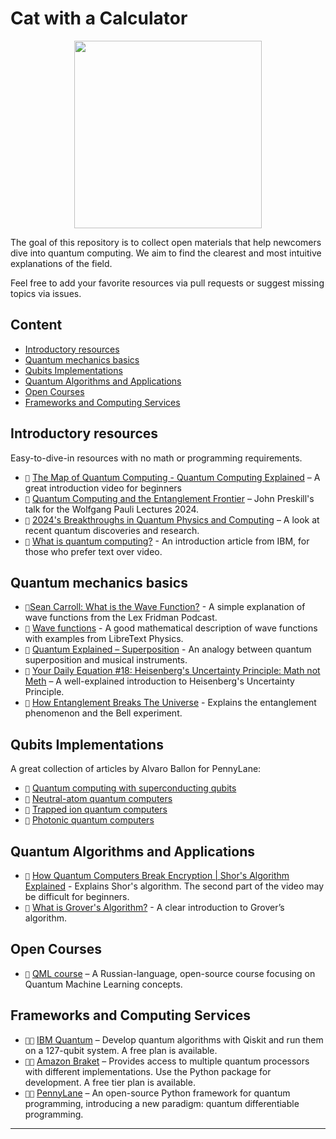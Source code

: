 # Cat with a Calculator

<p align="center">
    <img src="https://github.com/user-attachments/assets/e0d1b8eb-021e-45d1-88bf-f73a949db0e9" width="300" all>
</p>

The goal of this repository is to collect open materials that help newcomers dive into quantum computing. We aim to find the clearest and most intuitive explanations of the field.

Feel free to add your favorite resources via pull requests or suggest missing topics via issues.

## Content

- [Introductory resources](#introductory-resources)
- [Quantum mechanics basics](#quantum-mechanics-basics)
- [Qubits Implementations](#qubits-implementations)
- [Quantum Algorithms and Applications](#quantum-algorithms-and-applications)
- [Open Courses](#open-courses)
- [Frameworks and Computing Services](#frameworks-and-computing-services)


## Introductory resources

Easy-to-dive-in resources with no math or programming requirements.

- `🎥` [The Map of Quantum Computing - Quantum Computing Explained](https://www.youtube.com/watch?v=-UlxHPIEVqA&t=956s) – A great introduction video for beginners
- `🎥` [Quantum Computing and the Entanglement Frontier](https://video.ethz.ch/speakers/pauli/2024/47951dc3-59c0-479d-84d4-c472c68a02f5.html) – John Preskill's talk for the Wolfgang Pauli Lectures 2024.
- `🎥` [2024's Breakthroughs in Quantum Physics and Computing](https://www.youtube.com/watch?v=G0E-SwtfH7s) – A look at recent quantum discoveries and research.
- `📝` [What is quantum computing?](https://www.ibm.com/think/topics/quantum-computing) - An introduction article from IBM, for those who prefer text over video.

## Quantum mechanics basics


- `🎥`[Sean Carroll: What is the Wave Function?](https://www.youtube.com/watch?v=TUFC9V0sA_U) - A simple explanation of wave functions from the Lex Fridman Podcast.
- `📝` [Wave functions](https://phys.libretexts.org/Bookshelves/University_Physics/University_Physics_(OpenStax)/University_Physics_III_-_Optics_and_Modern_Physics_(OpenStax)/07%3A_Quantum_Mechanics/7.02%3A_Wavefunctions) - A good mathematical description of wave functions with examples from LibreText Physics.
- `🎥` [Quantum Explained – Superposition](https://www.youtube.com/watch?v=kmCZMLfo_ak) - An analogy between quantum superposition and musical instruments.
- `🎥` [Your Daily Equation #18: Heisenberg's Uncertainty Principle: Math not Meth](https://www.youtube.com/watch?v=DAtH4VwuFcc) – A well-explained introduction to Heisenberg's Uncertainty Principle.
- `🎥` [How Entanglement Breaks The Universe](https://www.youtube.com/watch?v=hiyKxhETXd8) - Explains the entanglement phenomenon and the Bell experiment.


## Qubits Implementations

A great collection of articles by Alvaro Ballon for PennyLane:
- `📝` [Quantum computing with superconducting qubits](https://pennylane.ai/qml/demos/tutorial_sc_qubits)
- `📝` [Neutral-atom quantum computers](https://pennylane.ai/qml/demos/tutorial_neutral_atoms)
- `📝` [Trapped ion quantum computers](https://pennylane.ai/qml/demos/tutorial_trapped_ions)
- `📝` [Photonic quantum computers](https://pennylane.ai/qml/demos/tutorial_photonics)

## Quantum Algorithms and Applications

- `🎥` [How Quantum Computers Break Encryption | Shor's Algorithm Explained](https://www.youtube.com/watch?v=lvTqbM5Dq4Q&t=227s) - Explains Shor's algorithm. The second part of the video may be difficult for beginners.
- `🎥` [What is Grover's Algorithm?](https://www.youtube.com/watch?v=_cDIzwycANg) - A clear introduction to Grover’s algorithm.


## Open Courses
- `📝` [QML course](https://quantum-ods.github.io/qmlcourse/book/index.html) – A Russian-language, open-source course focusing on Quantum Machine Learning concepts.


## Frameworks and Computing Services

- `🧑‍💻` [IBM Quantum](https://www.ibm.com/quantum) – Develop quantum algorithms with Qiskit and run them on a 127-qubit system. A free plan is available.
- `🧑‍💻` [Amazon Braket](https://aws.amazon.com/braket/) – Provides access to multiple quantum processors with different implementations. Use the Python package for development. A free tier plan is available.
- `🧑‍💻` [PennyLane](https://pennylane.ai/) – An open-source Python framework for quantum programming, introducing a new paradigm: quantum differentiable programming.

---
